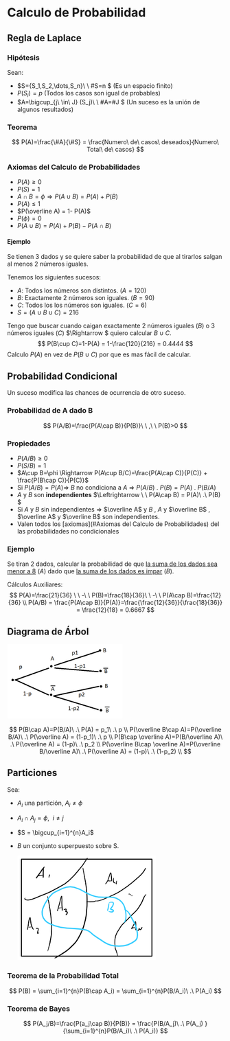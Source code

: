 # Calculo de Probabilidad

## Regla de Laplace

### Hipótesis

Sean:

- $S=\{S_1,S_2,\dots,S_n\}\ \ \#S=n $   (Es un espacio finito)
- $P(S_i)=p$      (Todos los casos son igual de probables)
- $A=\bigcup_{j\ \in\  J} (S_j)\ \ \#A=\#J $  (Un suceso es la unión de algunos resultados)

### Teorema

$$
P(A)=\frac{\#A}{\#S} = \frac{Numero\ de\ casos\ deseados}{Numero\ Total\ de\ casos}
$$

### Axiomas del Calculo de Probabilidades

- $P(A)\geq0$
- $P(S)=1$
- $A\cap B=\phi \Rightarrow P(A\cup B)=P(A)+P(B)$
- $P(A)\leq 1$
- $P(\overline A) = 1- P(A)$
- $P(\phi)=0$
- $P(A\cup B) = P(A) + P(B) - P(A\cap B)$ 

#### Ejemplo

Se tienen 3 dados y se quiere saber la probabilidad de que al tirarlos salgan al menos 2 números iguales.

Tenemos los siguientes sucesos:

- $A$: Todos los números son distintos. $(A = 120)$
- $B$: Exactamente 2 números son iguales. $( B = 90)$
- $C$: Todos los los números son iguales. $( C = 6 )$
- $S = (A\cup B\cup C) = 216$

Tengo que buscar cuando caigan exactamente 2 números iguales $(B)$ o 3 números iguales $(C)$ $\Rightarrow $ quiero calcular $B\cup C$.
$$
P(B\cup C)=1-P(A) = 1-\frac{120}{216} = 0.4444
$$
Calculo $P(A)$ en vez de $P(B\cup C)$ por que es mas fácil de calcular.

## Probabilidad Condicional

Un suceso modifica las chances de ocurrencia de otro suceso.

### Probabilidad de A dado B

$$
P(A/B)=\frac{P(A\cap B)}{P(B)}\ \ ,\ \ P(B)>0
$$

### Propiedades

- $P(A/B)\geq 0$
- $P(S/B) = 1$
- $A\cup B=\phi \Rightarrow P(A\cup B/C)=\frac{P(A\cap C)}{P(C)} + \frac{P(B\cap C)}{P(C)}$
- Si $P(A/B)=P(A) \Rightarrow$ $B$ no condiciona a $A$ $\Rightarrow$ $P(A/B)\ .\ P(B) = P(A)\ .\ P(B/A)$
- $A$ y $B$ son **independientes** $\Leftrightarrow \ \ P(A\cap B) = P(A)\ .\ P(B)  $
- Si $A$ y $B$ sin independientes $\Rightarrow$ $\overline A$ y $B$ , $A$ y $\overline B$ , $\overline A$ y $\overline B$  son independientes. 
- Valen todos los [axiomas](#Axiomas del Calculo de Probabilidades) del las probabilidades no condicionales

### Ejemplo

Se tiran 2 dados, calcular la probabilidad de que <u>la suma de los dados sea menor a 8</u> $(A)$ dado que <u>la suma de los dados es impar</u> $(B)$.

Cálculos Auxiliares:
$$
P(A)=\frac{21}{36} \ \ -\ \ P(B)=\frac{18}{36}\ \ -\ \ P(A\cap B)=\frac{12}{36} \\
P(A/B) = \frac{P(A\cap B)}{P(A)}=\frac{\frac{12}{36}}{\frac{18}{36}} = \frac{12}{18} = 0.6667
$$

## Diagrama de Árbol

<img src="Resources\ProbabilityTree.png" style="zoom:50%" />


$$
P(B\cap A)=P(B/A)\ .\ P(A) = p_1\ .\ p 		\\
P(\overline B\cap A)=P(\overline B/A)\ .\ P(\overline A) = (1-p_1)\ .\ p 		\\
P(B\cap \overline A)=P(B/\overline A)\ .\ P(\overline A) = (1-p)\ .\ p_2 		\\
P(\overline B\cap \overline A)=P(\overline B/\overline A)\ .\ P(\overline A) = (1-p)\ .\ (1-p_2) 		\\
$$


## Particiones

Sea:

- $A_i$ una partición, $A_i \neq\phi$

- $A_i \cap A_j = \phi ,\ \ i\neq j$

- $S = \bigcup_{i=1}^{n}A_i$

- $B$ un conjunto superpuesto sobre S.

  <img src="Resources/Particiones.png">

### Teorema de la Probabilidad Total

$$
P(B) = \sum_{i=1}^{n}P(B\cap A_i) = \sum_{i=1}^{n}P(B/A_i)\ .\ P(A_i)
$$

### Teorema de Bayes

$$
P(A_j/B)=\frac{P(a_j\cap B)}{P(B)} = \frac{P(B/A_j)\ .\ P(A_j) }{\sum_{i=1}^{n}P(B/A_i)\ .\ P(A_i)}
$$













